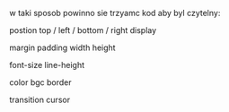 



w taki sposob powinno sie trzyamc kod aby byl czytelny: 


postion
top / left / bottom / right 
display 


margin
padding
width
height

font-size
line-height



color 
bgc
border

transition
cursor